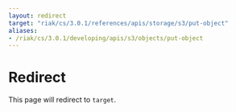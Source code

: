 ```yaml
---
layout: redirect
target: "riak/cs/3.0.1/references/apis/storage/s3/put-object"
aliases:
- /riak/cs/3.0.1/developing/apis/s3/objects/put-object
---
```


# Redirect

This page will redirect to `target`.
